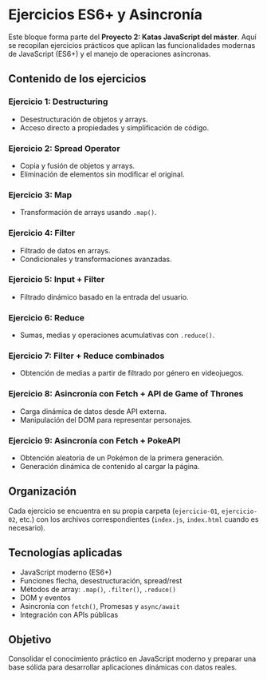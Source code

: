 # Ejercicios ES6+ y Asincronía

Este bloque forma parte del **Proyecto 2: Katas JavaScript del máster**. Aquí se recopilan ejercicios prácticos que aplican las funcionalidades modernas de JavaScript (ES6+) y el manejo de operaciones asíncronas.


## Contenido de los ejercicios

### Ejercicio 1: Destructuring
- Desestructuración de objetos y arrays.
- Acceso directo a propiedades y simplificación de código.

### Ejercicio 2: Spread Operator
- Copia y fusión de objetos y arrays.
- Eliminación de elementos sin modificar el original.

### Ejercicio 3: Map
- Transformación de arrays usando `.map()`.

### Ejercicio 4: Filter
- Filtrado de datos en arrays.
- Condicionales y transformaciones avanzadas.

### Ejercicio 5: Input + Filter
- Filtrado dinámico basado en la entrada del usuario.

### Ejercicio 6: Reduce
- Sumas, medias y operaciones acumulativas con `.reduce()`.

### Ejercicio 7: Filter + Reduce combinados
- Obtención de medias a partir de filtrado por género en videojuegos.

### Ejercicio 8: Asincronía con Fetch + API de Game of Thrones
- Carga dinámica de datos desde API externa.
- Manipulación del DOM para representar personajes.

### Ejercicio 9: Asincronía con Fetch + PokeAPI
- Obtención aleatoria de un Pokémon de la primera generación.
- Generación dinámica de contenido al cargar la página.


## Organización

Cada ejercicio se encuentra en su propia carpeta (`ejercicio-01`, `ejercicio-02`, etc.) con los archivos correspondientes (`index.js`, `index.html` cuando es necesario).


## Tecnologías aplicadas

- JavaScript moderno (ES6+)
- Funciones flecha, desestructuración, spread/rest
- Métodos de array: `.map()`, `.filter()`, `.reduce()`
- DOM y eventos
- Asincronía con `fetch()`, Promesas y `async/await`
- Integración con APIs públicas


## Objetivo

Consolidar el conocimiento práctico en JavaScript moderno y preparar una base sólida para desarrollar aplicaciones dinámicas con datos reales.

